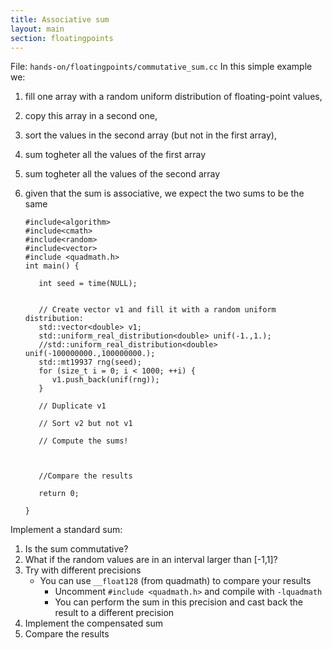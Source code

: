 ```yaml
---
title: Associative sum
layout: main
section: floatingpoints
---
```

File: `hands-on/floatingpoints/commutative_sum.cc`
In this simple example we:

1. fill one array with a random uniform distribution of floating-point values, 
2. copy this array in a second one,
3. sort the values in the second array (but not in the first array),
4. sum togheter all the values of the first array  
4. sum togheter all the values of the second array
5. given that the sum is associative, we expect the two sums to be the same

       #include<algorithm>
       #include<cmath>
       #include<random>
       #include<vector>
       #include <quadmath.h>  
       int main() {

          int seed = time(NULL);


          // Create vector v1 and fill it with a random uniform distribution:
          std::vector<double> v1;
          std::uniform_real_distribution<double> unif(-1.,1.);
          //std::uniform_real_distribution<double> unif(-100000000.,100000000.);
          std::mt19937 rng(seed);
          for (size_t i = 0; i < 1000; ++i) {
             v1.push_back(unif(rng));
          }
	
          // Duplicate v1
	
          // Sort v2 but not v1 
          
	      // Compute the sums! 
          
          
          
          //Compare the results
          
          return 0;
          
       }

Implement a standard sum:

1. Is the sum commutative? 
2. What if the random values are in an interval larger than [-1,1]?
3. Try with different precisions
   - You can use `__float128` (from quadmath) to compare your results
     - Uncomment `#include <quadmath.h>` and compile with `-lquadmath`
     - You can perform the sum in this precision and cast back the result to a different precision
4. Implement the compensated sum
5. Compare the results
  

